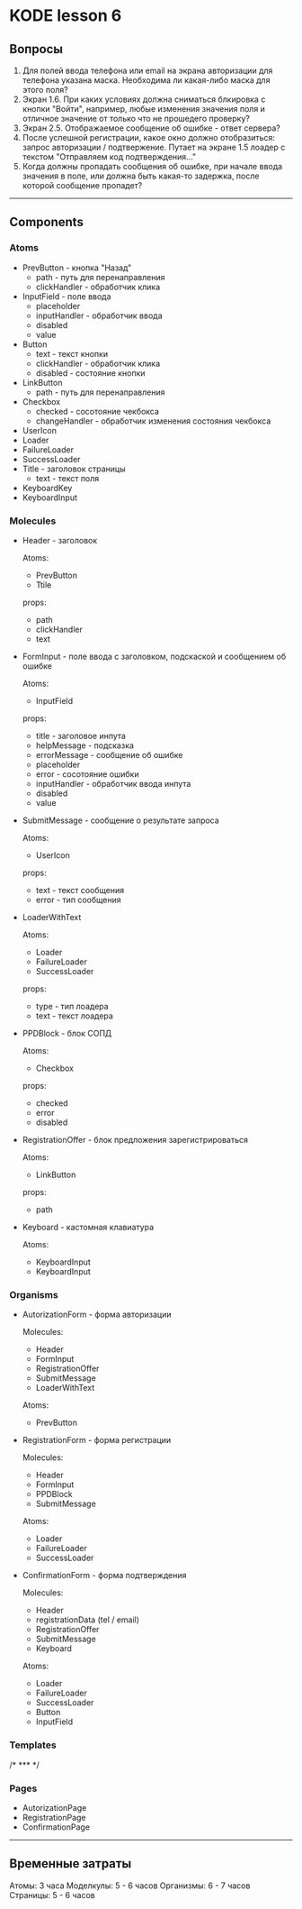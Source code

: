 # KODE lesson 6

## Вопросы

1. Для полей ввода телефона или email на экрана авторизации для телефона указана маска. Необходима ли какая-либо маска для этого поля?
2. Экран 1.6. При каких условиях должна сниматься блкировка с кнопки "Войти", например, любые изменения значения поля и отличное значение от
только что не прошедего проверку?
3. Экран 2.5. Отображаемое сообщение об ошибке - ответ сервера?
4. После успешной регистрации, какое окно должно отобразиться: запрос авторизации / подтвержение. Путает на экране 1.5 лоадер с текстом 
"Отправляем код подтверждения..."
5. Когда должны пропадать сообщения об ошибке, при начале ввода значения в поле, или должна быть какая-то задержка, после которой сообщение пропадет?

---

## Components
### Atoms

- PrevButton - кнопка "Назад"
  * path - путь для перенаправления
  * clickHandler - обработчик клика
- InputField - поле ввода
  * placeholder
  * inputHandler - обработчик ввода
  * disabled
  * value
- Button
  * text - текст кнопки
  * clickHandler - обработчик клика
  * disabled - состояние кнопки
- LinkButton
  * path - путь для перенаправления
- Checkbox 
  * checked - сосотояние чекбокса
  * changeHandler - обработчик изменения состояния чекбокса
- UserIcon
- Loader
- FailureLoader
- SuccessLoader
- Title - заголовок страницы
  * text - текст поля
- KeyboardKey 
- KeyboardInput

### Molecules 

- Header - заголовок

  Atoms:
  * PrevButton
  * Ttile

  props: 
  * path
  * clickHandler 
  * text

- FormInput - поле ввода с заголовком, подскаской и сообщением об ошибке

  Atoms:
  * InputField

  props:
  * title - заголовое инпута
  * helpMessage - подсказка
  * errorMessage - сообщение об ошибке
  * placeholder
  * error - сосотояние ошибки
  * inputHandler - обработчик ввода инпута
  * disabled
  * value

- SubmitMessage - сообщение о результате запроса

  Atoms:
  * UserIcon

  props: 
  * text - текст сообщения
  * error - тип сообщения 

- LoaderWithText

  Atoms: 
  * Loader
  * FailureLoader
  * SuccessLoader

  props: 
  * type - тип лоадера
  * text - текст лоадера

- PPDBlock - блок СОПД

  Atoms: 
  * Checkbox

  props: 
  * checked
  * error
  * disabled

- RegistrationOffer - блок предложения зарегистрироваться
  
  Atoms: 
  * LinkButton

  props: 
  * path

- Keyboard - кастомная клавиатура

  Atoms: 
  * KeyboardInput
  * KeyboardInput



### Organisms

- AutorizationForm - форма авторизации

  Molecules:
  * Header
  * FormInput
  * RegistrationOffer
  * SubmitMessage
  * LoaderWithText

  Atoms: 
  * PrevButton

- RegistrationForm - форма регистрации

  Molecules:
  * Header
  * FormInput
  * PPDBlock
  * SubmitMessage


  Atoms:
  * Loader
  * FailureLoader
  * SuccessLoader

- ConfirmationForm - форма подтверждения

  Molecules:
  * Header
  * registrationData (tel / email)
  * RegistrationOffer
  * SubmitMessage
  * Keyboard

  Atoms: 
  * Loader
  * FailureLoader
  * SuccessLoader
  * Button
  * InputField

### Templates

/* *** */

### Pages

- AutorizationPage
- RegistrationPage
- ConfirmationPage

---

## Временные затраты

Атомы: 3 часа
Моделкулы: 5 - 6 часов
Организмы: 6 - 7 часов 
Страницы: 5 - 6 часов

